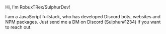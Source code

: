 Hi, I'm RobuxTRex/SulphurDev!

I am a JavaScript fullstack, who has developed Discord bots, websites and NPM packages.
Just send me a DM on Discord (Sulphur#1234) if you want to reach out.
